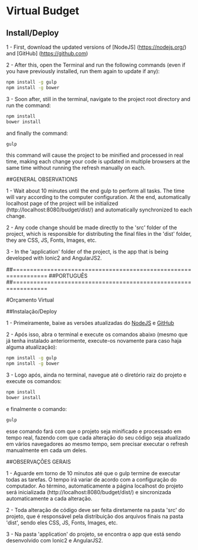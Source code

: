 # Virtual Budget

## Install/Deploy

1 - First, download the updated versions of [NodeJS] (https://nodejs.org/) and [GitHub] (https://github.com)

2 - After this, open the Terminal and run the following commands (even if you have previously installed, run them again to update if any):

```bash
npm install -g gulp
npm install -g bower
```

3 - Soon after, still in the terminal, navigate to the project root directory and run the command:

```bash
npm install
bower install
```

and finally the command:

```bash
gulp
```

this command will cause the project to be minified and processed in real time, making each change your code is updated in multiple browsers at the same time without running the refresh manually on each.

##GENERAL OBSERVATIONS

1 - Wait about 10 minutes until the end gulp to perform all tasks. The time will vary according to the computer configuration. At the end, automatically localhost page of the project will be initialized (http://localhost:8080/budget/dist/) and automatically synchronized to each change.

2 - Any code change should be made directly to the 'src' folder of the project, which is responsible for distributing the final files in the 'dist' folder, they are CSS, JS, Fonts, Images, etc.

3 - In the 'application' folder of the project, is the app that is being developed with Ionic2 and AngularJS2.



##================================================================
##PORTUGUÊS
##================================================================

#Orçamento Virtual

##Instalação/Deploy

1 - Primeiramente, baixe as versões atualizadas do [NodeJS](https://nodejs.org/) e [GitHub](https://github.com)

2 - Após isso, abra o terminal e execute os comandos abaixo (mesmo que já tenha instalado anteriormente, execute-os novamente para caso haja alguma atualização):

```bash
npm install -g gulp
npm install -g bower
```

3 - Logo após, ainda no terminal, navegue até o diretório raiz do projeto e execute os comandos:

```bash
npm install
bower install
```

e finalmente o comando:

```bash
gulp
```

esse comando fará com que o projeto seja minificado e processado em tempo real, fazendo com que cada alteração do seu código seja atualizado em vários navegadores ao mesmo tempo, sem precisar executar o refresh manualmente em cada um deles.

##OBSERVAÇÕES GERAIS

1 - Aguarde em torno de 10 minutos até que o gulp termine de executar todas as tarefas. O tempo irá variar de acordo com a configuração do computador. Ao término, automaticamente a página localhost do projeto será inicializada (http://localhost:8080/budget/dist/) e sincronizada automaticamente a cada alteração.

2 - Toda alteração de código deve ser feita diretamente na pasta 'src' do projeto, que é responsável pela distribuição dos arquivos finais na pasta 'dist', sendo eles CSS, JS, Fonts, Images, etc.

3 - Na pasta 'application' do projeto, se encontra o app que está sendo desenvolvido com Ionic2 e AngularJS2.